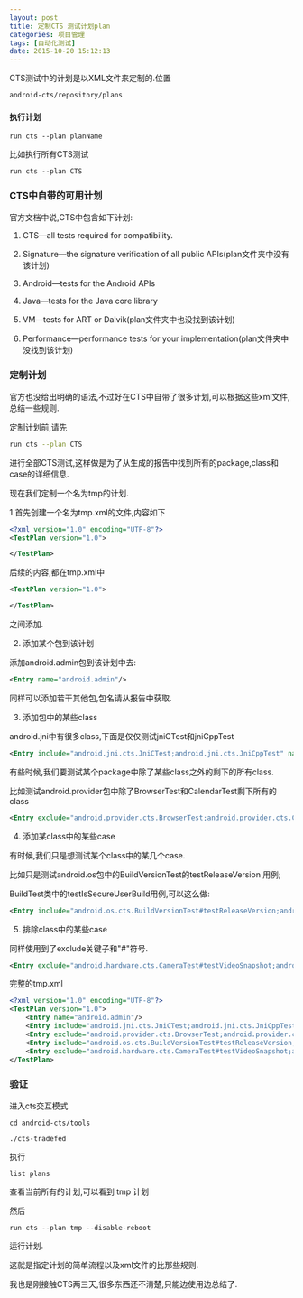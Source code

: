 ```yaml
---
layout: post
title: 定制CTS 测试计划plan
categories: 项目管理
tags: [自动化测试]
date: 2015-10-20 15:12:13
---
```


CTS测试中的计划是以XML文件来定制的.位置
```bash
android-cts/repository/plans
```
<!--more-->


#### 执行计划

```
run cts --plan planName
```
比如执行所有CTS测试

```
run cts --plan CTS
```

### CTS中自带的可用计划

官方文档中说,CTS中包含如下计划:

1. CTS—all tests required for compatibility.

2. Signature—the signature verification of all public APIs(plan文件夹中没有该计划)

3. Android—tests for the Android APIs

4. Java—tests for the Java core library

5. VM—tests for ART or Dalvik(plan文件夹中也没找到该计划)

6. Performance—performance tests for your implementation(plan文件夹中没找到该计划)



### 定制计划

官方也没给出明确的语法,不过好在CTS中自带了很多计划,可以根据这些xml文件,总结一些规则.


定制计划前,请先
```bash
run cts --plan CTS
```
进行全部CTS测试,这样做是为了从生成的报告中找到所有的package,class和case的详细信息.


现在我们定制一个名为tmp的计划.

1.首先创建一个名为tmp.xml的文件,内容如下

```xml
<?xml version="1.0" encoding="UTF-8"?>
<TestPlan version="1.0">

</TestPlan>
```

后续的内容,都在tmp.xml中
```xml
<TestPlan version="1.0">

</TestPlan>
```
之间添加.


2. 添加某个包到该计划

添加android.admin包到该计划中去:
```xml
<Entry name="android.admin"/>
```
同样可以添加若干其他包,包名请从报告中获取.

3. 添加包中的某些class

android.jni中有很多class,下面是仅仅测试jniCTest和jniCppTest

```xml
<Entry include="android.jni.cts.JniCTest;android.jni.cts.JniCppTest" name="android.jni"/>
```

有些时候,我们要测试某个package中除了某些class之外的剩下的所有class.

比如测试android.provider包中除了BrowserTest和CalendarTest剩下所有的class

```xml
<Entry exclude="android.provider.cts.BrowserTest;android.provider.cts.CalendarTest" name="android.provider"/>
```


4. 添加某class中的某些case

有时候,我们只是想测试某个class中的某几个case.

比如只是测试android.os包中的BuildVersionTest的testReleaseVersion 用例;

BuildTest类中的testIsSecureUserBuild用例,可以这么做:

```xml
<Entry include="android.os.cts.BuildVersionTest#testReleaseVersion;android.os.cts.BuildTest#testIsSecureUserBuild" name="android.os"/>
```

5. 排除class中的某些case

同样使用到了exclude关键子和"#"符号.
```xml
<Entry exclude="android.hardware.cts.CameraTest#testVideoSnapshot;android.hardware.cts.CameraGLTest#testCameraToSurfaceTextureMetadata;android.hardware.cts.CameraGLTest#testSetPreviewTextureBothCallbacks;android.hardware.cts.CameraGLTest#testSetPreviewTexturePreviewCallback" name="android.hardware"/>
```

完整的tmp.xml

```xml
<?xml version="1.0" encoding="UTF-8"?>
<TestPlan version="1.0">
    <Entry name="android.admin"/>
    <Entry include="android.jni.cts.JniCTest;android.jni.cts.JniCppTest" name="android.jni"/>
    <Entry exclude="android.provider.cts.BrowserTest;android.provider.cts.CalendarTest" name="android.provider"/>
    <Entry include="android.os.cts.BuildVersionTest#testReleaseVersion;android.os.cts.BuildTest#testIsSecureUserBuild" name="android.os"/>
    <Entry exclude="android.hardware.cts.CameraTest#testVideoSnapshot;android.hardware.cts.CameraGLTest#testCameraToSurfaceTextureMetadata;android.hardware.cts.CameraGLTest#testSetPreviewTextureBothCallbacks;android.hardware.cts.CameraGLTest#testSetPreviewTexturePreviewCallback" name="android.hardware"/>
</TestPlan>
```

### 验证

进入cts交互模式

```
cd android-cts/tools

./cts-tradefed 

```

执行
```
list plans
```
查看当前所有的计划,可以看到 tmp 计划

然后
```
run cts --plan tmp --disable-reboot
```
运行计划.


这就是指定计划的简单流程以及xml文件的比那些规则.

我也是刚接触CTS两三天,很多东西还不清楚,只能边使用边总结了.
